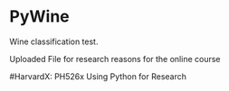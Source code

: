 # PyWine

Wine classification test.

Uploaded File for research reasons for the online course 

#ΗarvardX: PH526x Using Python for Research

